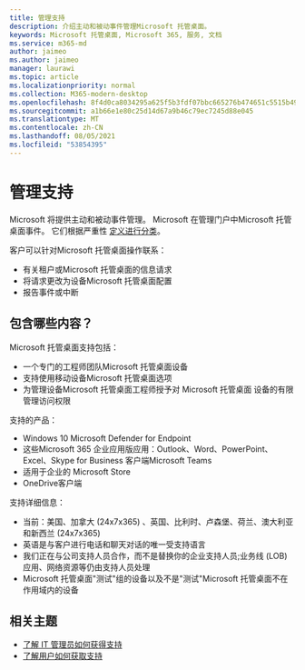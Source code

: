 ```yaml
---
title: 管理支持
description: 介绍主动和被动事件管理Microsoft 托管桌面。
keywords: Microsoft 托管桌面, Microsoft 365, 服务, 文档
ms.service: m365-md
author: jaimeo
ms.author: jaimeo
manager: laurawi
ms.topic: article
ms.localizationpriority: normal
ms.collection: M365-modern-desktop
ms.openlocfilehash: 8f4d0ca8034295a625f5b3fdf07bbc665276b474651c5515b49a9b5c465cafa4
ms.sourcegitcommit: a1b66e1e80c25d14d67a9b46c79ec7245d88e045
ms.translationtype: MT
ms.contentlocale: zh-CN
ms.lasthandoff: 08/05/2021
ms.locfileid: "53854395"
---
```

# <a name="admin-support"></a>管理支持

Microsoft 将提供主动和被动事件管理。 Microsoft 在管理门户中Microsoft 托管桌面事件。 它们根据严重性 [定义进行分类](../working-with-managed-desktop/admin-support.md#sev)。

客户可以针对Microsoft 托管桌面操作联系：
- 有关租户或Microsoft 托管桌面的信息请求
- 将请求更改为设备Microsoft 托管桌面配置
- 报告事件或中断

## <a name="whats-included"></a>包含哪些内容？

Microsoft 托管桌面支持包括：

- 一个专门的工程师团队Microsoft 托管桌面设备
- 支持使用移动设备Microsoft 托管桌面选项
- 为管理设备Microsoft 托管桌面工程师授予对 Microsoft 托管桌面 设备的有限管理访问权限 

支持的产品：

- Windows 10 Microsoft Defender for Endpoint
- 这些Microsoft 365 企业应用版应用：Outlook、Word、PowerPoint、Excel、Skype for Business 客户端Microsoft Teams 
- 适用于企业的 Microsoft Store 
- OneDrive客户端 

支持详细信息：

- 当前：美国、加拿大 (24x7x365) 、英国、比利时、卢森堡、荷兰、澳大利亚和新西兰 (24x7x365)  
- 英语是与客户进行电话和聊天对话的唯一受支持语言 
- 我们正在与公司支持人员合作，而不是替换你的企业支持人员;业务线 (LOB) 应用、网络资源等仍由支持人员处理 
- Microsoft 托管桌面"测试"组的设备以及不是"测试"Microsoft 托管桌面不在作用域内的设备 


## <a name="related-topics"></a>相关主题

- [了解 IT 管理员如何获得支持](../working-with-managed-desktop/admin-support.md)
- [了解用户如何获取支持](../working-with-managed-desktop/end-user-support.md)
